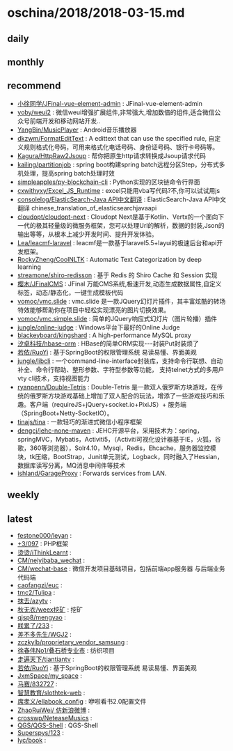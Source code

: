 # oschina/2018/2018-03-15.md



## daily



## monthly



## recommend

- [小徐同学/JFinal-vue-element-admin](http://git.oschina.net/xiaoxustudent/JFinal-vue-element-admin) : JFinal-vue-element-admin
- [yoby/weui2](http://git.oschina.net/yoby/weui2) : 微信weui增强扩展组件,非常强大,增加数倍的组件,适合微信公众号前端开发和移动网站开发..
- [YangBin/MusicPlayer](http://git.oschina.net/summerly/MusicPlayer) : Android音乐播放器
- [dkzwm/FormatEditText](http://git.oschina.net/dkzwm/FormatEditText) : A edittext that can use the specified rule, 自定义规则格式化号码，可用来格式化电话号码、身份证号码、银行卡号码等。
- [Kagura/HttpRaw2Jsoup](http://git.oschina.net/Kagura/HttpRaw2Jsoup) : 帮你把原生http请求转换成Jsoup请求代码
- [kailing/partitionjob](http://git.oschina.net/kailing/partitionjob) : spring boot构建spring batch远程分区Step，分布式多机处理，提高spring batch处理时效
- [simpleapples/py-blockchain-cli](http://git.oschina.net/simpleapples/py-blockchain-cli) : Python实现的区块链命令行界面
- [cxwithyxy/Excel_JS_Runtime](http://git.oschina.net/cxwithyxy/Excel_JS_Runtime) : excel只能用vba写代码?不,你可以试试用js
- [consolelog/ElasticSearch-Java API中文翻译](http://git.oschina.net/consolelog/chinese_translation_of_elasticsearchjavaapi) : ElasticSearch-Java API中文翻译 chinese_translation_of_elasticsearchjavaapi
- [cloudopt/cloudopt-next](http://git.oschina.net/cloudopt/cloudopt-next) : Cloudopt Next是基于Kotlin、Vertx的一个面向下一代的极其轻量级的微服务框架，您可以处理Url的解析，数据的封装,Json的输出等等，从根本上减少开发时间、提升开发体验。
- [Lea/leacmf-laravel](http://git.oschina.net/lea21st/leacmf-laravel) : leacmf是一款基于laravel5.5+layui的极速后台和api开发框架。
- [RockyZheng/CoolNLTK](http://git.oschina.net/rockyzheng/CoolNLTK) : Automatic Text Categorization by deep learning
- [streamone/shiro-redisson](http://git.oschina.net/streamone/shiro-redisson) : 基于 Redis 的 Shiro Cache 和 Session 实现
- [樱木/JFinalCMS](http://git.oschina.net/heyewei/JFinalcms) : JFinal 万能CMS系统,极速开发,动态生成数据属性,自定义标签，动态/静态化，一键生成模板代码
- [vomoc/vmc.slide](http://git.oschina.net/vomoc/vmcSlider) : vmc.slide 是一款JQuery幻灯片插件，其丰富炫酷的转场特效能够帮助你在项目中轻松实现漂亮的图片切换效果。
- [vomoc/vmc.simple.slide](http://git.oschina.net/vomoc/vmc.simple.slide) : 简单的JQuery响应式幻灯片（图片轮播）插件
- [jungle/online-judge](http://git.oschina.net/jungle/online-judge) : Windows平台下最好的Online Judge
- [blackeyboard/kingshard](http://git.oschina.net/blackeybaord/kingshard) : A high-performance MySQL proxy
- [汐卓科技/hbase-orm](http://git.oschina.net/xizhuo/master) : HBase的简单ORM实现---封装Put封装烦了
- [若依/RuoYi](http://git.oschina.net/y_project/RuoYi) : 基于SpringBoot的权限管理系统 易读易懂、界面美观
- [jungle/libcli](http://git.oschina.net/jungle/libcli) : 一个command-line-interface封装库，支持命令行联想、自动补全、命令行帮助、整形参数、字符型参数等功能， 支持telnet方式的多用户vty cli技术，支持视图能力
- [ryanpenn/Double-Tetris](http://git.oschina.net/ryanpenn/Double-Tetris) : Double-Tetris 是一款双人俄罗斯方块游戏，在传统的俄罗斯方块游戏基础上增加了双人配合的玩法，增添了一些游戏技巧和乐趣。客户端（requireJS+jQuery+socket.io+PixiJS）+ 服务端（SpringBoot+Netty-SocketIO）。
- [tinajs/tina](http://git.oschina.net/tinajs/tina) : 一款轻巧的渐进式微信小程序框架
- [dengcj/jehc-none-maven](http://git.oschina.net/jehc/jehc-none-maven) : JEHC开源平台，采用技术为：spring，springMVC，Mybatis，Activiti5，（Activiti可视化设计器基于IE，火狐，谷歌，360等浏览器），Solr4.10，Mysql，Redis，Ehcache，服务器监控模块，tk压缩，BootStrap，Junit单元测试，Logback，同时融入了Hessian，数据库读写分离，MQ消息中间件等技术
- [ishland/GarageProxy](http://git.oschina.net/ishland/GarageProxy) : Forwards services from LAN.


## weekly



## latest

- [festone000/leyan](http://git.oschina.net/festone/leyan) : 
- [+3/097](http://git.oschina.net/ep3/097) : PHP框架
- [烫烫/iThinkLearnt](http://git.oschina.net/iamtang/iThinkLearnt) : 
- [CM/neiyibaba_wechat](http://git.oschina.net/cm_git/neiyibaba_wechat) : 
- [CM/wechat-base](http://git.oschina.net/cm_git/wechat-base) : 微信开发项目基础项目，包括前端app服务器 与后端业务代码端
- [caofangzi/euc](http://git.oschina.net/caofangzi/euc) : 
- [tmc2/Tulipa](http://git.oschina.net/tmc2/Tulipa) : 
- [抹去/azytv](http://git.oschina.net/azytv1/azytv) : 
- [秋无衣/weex挖矿](http://git.oschina.net/qiuwuyi/weex_mining) : 挖矿
- [qjsp8/mengyao](http://git.oschina.net/qjsp8/mengyao) : 
- [朕累了/233](http://git.oschina.net/ZhenLeiLiao/233) : 
- [差不多先生/WGJ2](http://git.oschina.net/fangliai/WGJ2) : 
- [zczkylb/proprietary_vendor_samsung](http://git.oschina.net/zczkylb/proprietary_vendor_samsung) : 
- [徐春伟No1/叠石桥专业市](http://git.oschina.net/xcw1027/DieShiQiaoZhuanYeShi) : 纺织项目
- [走遍天下/tiantiantv](http://git.oschina.net/zbtx/tiantiantv) : 
- [若依/RuoYi](http://git.oschina.net/y_project/RuoYi) : 基于SpringBoot的权限管理系统 易读易懂、界面美观
- [JxmSpace/my_space](http://git.oschina.net/jxm_space/my_space) : 
- [马赛/832727](http://git.oschina.net/masai007/832727) : 
- [智慧教育/slothtek-web](http://git.oschina.net/ns-education/slothtek-web) : 
- [席孝义/ellabook_config](http://git.oschina.net/XiXiaoYi/ellabook_config) : 咿啦看书2.0配置文件
- [ZhaoRuiWei/ 仿新浪微博](http://git.oschina.net/zrw_123/FangXinLangWeiBo) : 
- [crosswp/NeteaseMusics](http://git.oschina.net/crosswp/NeteaseMusics) : 
- [QGS/QGS-Shell](http://git.oschina.net/git-qgs/qgs-shell) : QGS-Shell
- [Superspys/123](http://git.oschina.net/Superspys/123) : 
- [lyc/book](http://git.oschina.net/liangyingcong/book) : 